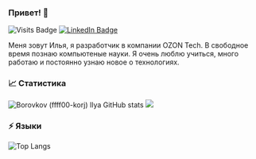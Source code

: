 ### Привет! 👋 

![Visits Badge](https://komarev.com/ghpvc/?username=ffff00-korj&label=Profile%20views&color=0e75b6&style=flat)
[![LinkedIn Badge](https://img.shields.io/badge/LinkedIn-Profile-informational?style=flat&logo=linkedin&logoColor=white&color=0D76A8)](https://www.linkedin.com/in/%D0%B8%D0%BB%D1%8C%D1%8F-%D0%B1%D0%BE%D1%80%D0%BE%D0%B2%D0%BA%D0%BE%D0%B2-3940b525b/)

Меня зовут Илья, я разработчик в компании OZON Tech. В свободное время познаю компьютеные науки. Я очень люблю учиться, много работаю и постоянно узнаю новое о технологиях.

### &#x1f4c8; Статистика

![Borovkov (ffff00-korj) Ilya GitHub stats](https://github-readme-stats.vercel.app/api?username=ffff00-korj&show_icons=true&theme=dark)
![](https://leetcard.jacoblin.cool/ffff00-korj?border=2&animation=false&width=470&height=194&font=Fira%20Mono)

### ⚡️ Языки

![Top Langs](https://github-readme-stats.vercel.app/api/top-langs/?username=ffff00-korj&hide_progress=true&theme=dark)
